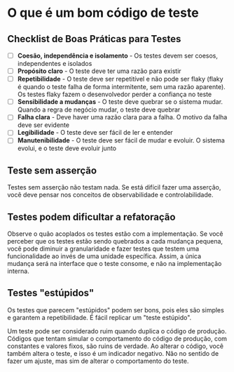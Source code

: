 # O que é um bom código de teste

## Checklist de Boas Práticas para Testes

- [ ] **Coesão, independência e isolamento** - Os testes devem ser coesos, independentes e isolados
- [ ] **Propósito claro** - O teste deve ter uma razão para existir
- [ ] **Repetibilidade** - O teste deve ser repetitível e não pode ser flaky (flaky é quando o teste falha de forma intermitente, sem uma razão aparente). Os testes flaky fazem o desenvolvedor perder a confiança no teste
- [ ] **Sensibilidade a mudanças** - O teste deve quebrar se o sistema mudar. Quando a regra de negócio mudar, o teste deve quebrar
- [ ] **Falha clara** - Deve haver uma razão clara para a falha. O motivo da falha deve ser evidente
- [ ] **Legibilidade** - O teste deve ser fácil de ler e entender
- [ ] **Manutenibilidade** - O teste deve ser fácil de mudar e evoluir. O sistema evolui, e o teste deve evoluir junto

## Teste sem asserção

Testes sem asserção não testam nada. Se está difícil fazer uma asserção, você deve pensar nos conceitos de observabilidade e controlabilidade.

## Testes podem dificultar a refatoração

Observe o quão acoplados os testes estão com a implementação. Se você perceber que os testes estão sendo quebrados a cada mudança pequena, você pode diminuir a granularidade e fazer testes que testem uma funcionalidade ao invés de uma unidade específica. Assim, a única mudança será na interface que o teste consome, e não na implementação interna.

## Testes "estúpidos"

Os testes que parecem "estúpidos" podem ser bons, pois eles são simples e garantem a repetibilidade. É fácil replicar um "teste estúpido".

Um teste pode ser considerado ruim quando duplica o código de produção. Códigos que tentam simular o comportamento do código de produção, com constantes e valores fixos, são ruins de verdade. Ao alterar o código, você também altera o teste, e isso é um indicador negativo. Não no sentido de fazer um ajuste, mas sim de alterar o comportamento do teste.
